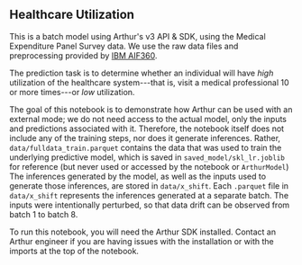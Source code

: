 ## Healthcare Utilization

This is a batch model using Arthur's v3 API & SDK, using the Medical Expenditure Panel Survey data.
We use the raw data files and preprocessing provided by [IBM AIF360](https://github.com/Trusted-AI/AIF360/blob/master/aif360/data/raw/meps/README.md).

The prediction task is to determine whether an individual will have *high* utilization
of the healthcare system---that is, visit a medical professional 10 or more times---or
*low* utilization.

The goal of this notebook is to demonstrate how Arthur can be used with an
external mode; we do not need access to the actual model, only the inputs and predictions
associated with it. Therefore, the notebook itself does not include any of the training steps,
nor does it generate inferences. Rather, `data/fulldata_train.parquet` contains the
data that was used to train the underlying predictive model, which is saved in `saved_model/skl_lr.joblib`
for reference (but never used or accessed by the notebook or `ArthurModel`)
The inferences generated by the model, as well as the inputs used to generate
those inferences, are stored in `data/x_shift`. Each `.parquet` file in `data/x_shift`
represents the inferences generated at a separate batch. The inputs were intentionally
perturbed, so that data drift can be observed from batch 1 to batch 8.

To run this notebook, you will need the Arthur SDK installed. Contact an Arthur engineer if
you are having issues with the installation or with the imports at the top of the notebook.
